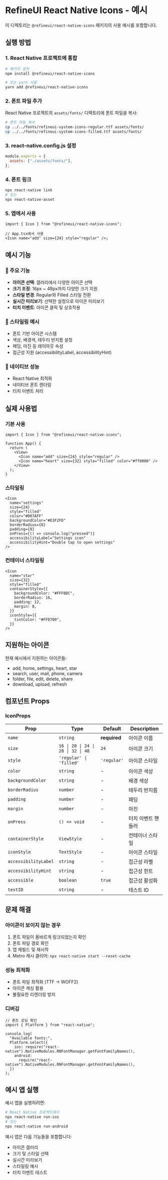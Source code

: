 # RefineUI React Native Icons - 예시

이 디렉토리는 `@refineui/react-native-icons` 패키지의 사용 예시를 포함합니다.

## 실행 방법

### 1. React Native 프로젝트에 통합

```bash
# 패키지 설치
npm install @refineui/react-native-icons

# 또는 yarn 사용
yarn add @refineui/react-native-icons
```

### 2. 폰트 파일 추가

React Native 프로젝트의 `assets/fonts/` 디렉토리에 폰트 파일을 복사:

```bash
# 폰트 파일 복사
cp ../../fonts/refineui-system-icons-regular.ttf assets/fonts/
cp ../../fonts/refineui-system-icons-filled.ttf assets/fonts/
```

### 3. react-native.config.js 설정

```javascript
module.exports = {
  assets: ["./assets/fonts/"],
};
```

### 4. 폰트 링크

```bash
npx react-native link
# 또는
npx react-native-asset
```

### 5. 앱에서 사용

```tsx
import { Icon } from "@refineui/react-native-icons";

// App.tsx에서 사용
<Icon name="add" size={24} style="regular" />;
```

## 예시 기능

### 🎯 주요 기능

- **아이콘 선택**: 갤러리에서 다양한 아이콘 선택
- **크기 조정**: 16px ~ 48px까지 다양한 크기 지원
- **스타일 변경**: Regular와 Filled 스타일 전환
- **실시간 미리보기**: 선택한 설정으로 아이콘 미리보기
- **터치 이벤트**: 아이콘 클릭 및 상호작용

### 🎨 스타일링 예시

- 폰트 기반 아이콘 시스템
- 색상, 배경색, 테두리 반지름 설정
- 패딩, 마진 등 레이아웃 속성
- 접근성 지원 (accessibilityLabel, accessibilityHint)

### 📱 네이티브 성능

- React Native 최적화
- 네이티브 폰트 렌더링
- 터치 이벤트 처리

## 실제 사용법

### 기본 사용

```tsx
import { Icon } from "@refineui/react-native-icons";

function App() {
  return (
    <View>
      <Icon name="add" size={24} style="regular" />
      <Icon name="heart" size={32} style="filled" color="#ff0000" />
    </View>
  );
}
```

### 스타일링

```tsx
<Icon
  name="settings"
  size={24}
  style="filled"
  color="#007AFF"
  backgroundColor="#E3F2FD"
  borderRadius={8}
  padding={8}
  onPress={() => console.log("pressed")}
  accessibilityLabel="Settings icon"
  accessibilityHint="Double tap to open settings"
/>
```

### 컨테이너 스타일링

```tsx
<Icon
  name="star"
  size={32}
  style="filled"
  containerStyle={{
    backgroundColor: "#FFF8DC",
    borderRadius: 16,
    padding: 12,
    margin: 8,
  }}
  iconStyle={{
    tintColor: "#FFD700",
  }}
/>
```

## 지원하는 아이콘

현재 예시에서 지원하는 아이콘들:

- add, home, settings, heart, star
- search, user, mail, phone, camera
- folder, file, edit, delete, share
- download, upload, refresh

## 컴포넌트 Props

### IconProps

| Prop                 | Type                               | Default      | Description        |
| -------------------- | ---------------------------------- | ------------ | ------------------ |
| `name`               | `string`                           | **required** | 아이콘 이름        |
| `size`               | `16 \| 20 \| 24 \| 28 \| 32 \| 48` | `24`         | 아이콘 크기        |
| `style`              | `'regular' \| 'filled'`            | `'regular'`  | 아이콘 스타일      |
| `color`              | `string`                           | -            | 아이콘 색상        |
| `backgroundColor`    | `string`                           | -            | 배경 색상          |
| `borderRadius`       | `number`                           | -            | 테두리 반지름      |
| `padding`            | `number`                           | -            | 패딩               |
| `margin`             | `number`                           | -            | 마진               |
| `onPress`            | `() => void`                       | -            | 터치 이벤트 핸들러 |
| `containerStyle`     | `ViewStyle`                        | -            | 컨테이너 스타일    |
| `iconStyle`          | `TextStyle`                        | -            | 아이콘 스타일      |
| `accessibilityLabel` | `string`                           | -            | 접근성 라벨        |
| `accessibilityHint`  | `string`                           | -            | 접근성 힌트        |
| `accessible`         | `boolean`                          | `true`       | 접근성 활성화      |
| `testID`             | `string`                           | -            | 테스트 ID          |

## 문제 해결

### 아이콘이 보이지 않는 경우

1. 폰트 파일이 올바르게 링크되었는지 확인
2. 폰트 파일 경로 확인
3. 앱 재빌드 및 재시작
4. Metro 캐시 클리어: `npx react-native start --reset-cache`

### 성능 최적화

- 폰트 파일 최적화 (TTF → WOFF2)
- 아이콘 캐싱 활용
- 불필요한 리렌더링 방지

### 디버깅

```tsx
// 폰트 로딩 확인
import { Platform } from "react-native";

console.log(
  "Available fonts:",
  Platform.select({
    ios: require("react-native").NativeModules.RNFontManager.getFontFamilyNames(),
    android:
      require("react-native").NativeModules.RNFontManager.getFontFamilyNames(),
  })
);
```

## 예시 앱 실행

예시 앱을 실행하려면:

```bash
# React Native 프로젝트에서
npx react-native run-ios
# 또는
npx react-native run-android
```

예시 앱은 다음 기능들을 포함합니다:

- 아이콘 갤러리
- 크기 및 스타일 선택
- 실시간 미리보기
- 스타일링 예시
- 터치 이벤트 테스트
